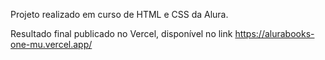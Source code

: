 Projeto realizado em curso de HTML e CSS da Alura.

Resultado final publicado no Vercel, disponível no link https://alurabooks-one-mu.vercel.app/
